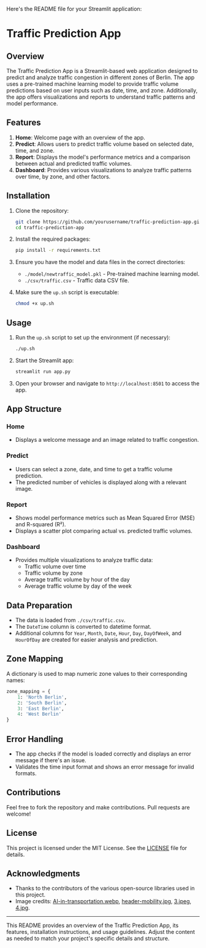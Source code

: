 Here's the README file for your Streamlit application:

# Traffic Prediction App

## Overview

The Traffic Prediction App is a Streamlit-based web application designed to predict and analyze traffic congestion in different zones of Berlin. The app uses a pre-trained machine learning model to provide traffic volume predictions based on user inputs such as date, time, and zone. Additionally, the app offers visualizations and reports to understand traffic patterns and model performance.

## Features

1. **Home**: Welcome page with an overview of the app.
2. **Predict**: Allows users to predict traffic volume based on selected date, time, and zone.
3. **Report**: Displays the model's performance metrics and a comparison between actual and predicted traffic volumes.
4. **Dashboard**: Provides various visualizations to analyze traffic patterns over time, by zone, and other factors.

## Installation

1. Clone the repository:
    ```sh
    git clone https://github.com/yourusername/traffic-prediction-app.git
    cd traffic-prediction-app
    ```

2. Install the required packages:
    ```sh
    pip install -r requirements.txt
    ```

3. Ensure you have the model and data files in the correct directories:
    - `./model/newtraffic_model.pkl` - Pre-trained machine learning model.
    - `./csv/traffic.csv` - Traffic data CSV file.

4. Make sure the `up.sh` script is executable:
    ```sh
    chmod +x up.sh
    ```

## Usage

1. Run the `up.sh` script to set up the environment (if necessary):
    ```sh
    ./up.sh
    ```

2. Start the Streamlit app:
    ```sh
    streamlit run app.py
    ```

3. Open your browser and navigate to `http://localhost:8501` to access the app.

## App Structure

### Home
- Displays a welcome message and an image related to traffic congestion.

### Predict
- Users can select a zone, date, and time to get a traffic volume prediction.
- The predicted number of vehicles is displayed along with a relevant image.

### Report
- Shows model performance metrics such as Mean Squared Error (MSE) and R-squared (R²).
- Displays a scatter plot comparing actual vs. predicted traffic volumes.

### Dashboard
- Provides multiple visualizations to analyze traffic data:
    - Traffic volume over time
    - Traffic volume by zone
    - Average traffic volume by hour of the day
    - Average traffic volume by day of the week

## Data Preparation

- The data is loaded from `./csv/traffic.csv`.
- The `DateTime` column is converted to datetime format.
- Additional columns for `Year`, `Month`, `Date`, `Hour`, `Day`, `DayOfWeek`, and `HourOfDay` are created for easier analysis and prediction.

## Zone Mapping

A dictionary is used to map numeric zone values to their corresponding names:
```python
zone_mapping = {
    1: 'North Berlin',
    2: 'South Berlin',
    3: 'East Berlin',
    4: 'West Berlin'
}
```

## Error Handling

- The app checks if the model is loaded correctly and displays an error message if there's an issue.
- Validates the time input format and shows an error message for invalid formats.

## Contributions

Feel free to fork the repository and make contributions. Pull requests are welcome!

## License

This project is licensed under the MIT License. See the [LICENSE](LICENSE) file for details.

## Acknowledgments

- Thanks to the contributors of the various open-source libraries used in this project.
- Image credits: [AI-in-transportation.webp](./img/AI-in-transportation.webp), [header-mobility.jpg](./img/header-mobility.jpg), [3.jpeg](./img/3.jpeg), [4.jpg](./img/4.jpg).

---

This README provides an overview of the Traffic Prediction App, its features, installation instructions, and usage guidelines. Adjust the content as needed to match your project's specific details and structure.